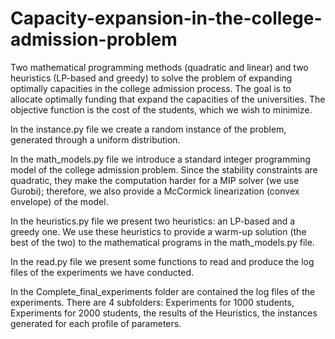 # Capacity-expansion-in-the-college-admission-problem

Two mathematical programming methods (quadratic and linear) and two heuristics (LP-based and greedy) to solve the problem of expanding optimally capacities in the college admission process. The goal is to allocate optimally funding that expand the capacities of the universities. The objective function is the cost of the students, which we wish to minimize.

In the instance.py file we create a random instance of the problem, generated through a uniform distribution. 

In the math_models.py file we introduce a standard integer programming model of the college admission problem. Since the stability constraints are quadratic, they make the computation harder for a MIP solver (we use Gurobi); therefore, we also provide a McCormick linearization (convex envelope) of the model.

In the heuristics.py file we present two heuristics: an LP-based and a greedy one. We use these heuristics to provide a warm-up solution (the best of the two) to the mathematical programs in the math_models.py file.

In the read.py file we present some functions to read and produce the log files of the experiments we have conducted. 

In the Complete_final_experiments folder are contained the log files of the experiments. There are 4 subfolders: Experiments for 1000 students, Experiments for 2000 students, the results of the Heuristics, the instances generated for each profile of parameters. 
